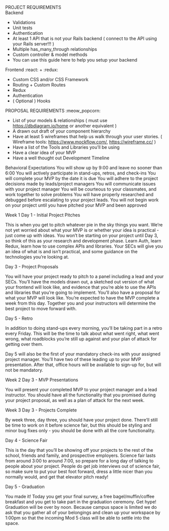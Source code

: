 PROJECT REQUIREMENTS  
Backend 

- Validations
- Unit tests
- Authentication
- At least 1 API that is not your Rails backend 
( connect to the API using your Rails server!!! )
- Multiple has_many_through relationships
- Custom controller & model methods
- You can use this guide here to help you setup your backend

Frontend  :react: + :redux:

- Custom CSS and/or CSS Framework
- Routing + Custom Routes
- Redux
- Authentication
- ( Optional ) Hooks

PROPOSAL REQUIREMENTS  :meow_popcorn:

- List of your models & relationships 
( must use https://dbdiagram.io/home or another equivalent )
- A drawn out draft of your component hierarchy
- Have at least 5 wireframes that help us walk through your user stories. 
( Wireframe tools: https://www.mockflow.com/, https://wireframe.cc/ )
- Have a list of the Tools and Libraries you’ll be using
- Have a clear idea of your MVP
- Have a well thought out Development Timeline

Behavioral Expectations
You will show up by 9:00 and leave no sooner than 6:00
You will actively participate in stand-ups, retros, and check-ins
You will complete your MVP by the date it is due
You will adhere to the project decisions made by leads/project managers
You will communicate issues with your project manager
You will be courteous to your classmates, and work together to solve problems
You will have properly researched and debugged before escalating to your project leads.
You will not begin work on your project until you have pitched your MVP and been approved

Week 1
Day 1 - Initial Project Pitches

This is when you get to pitch whatever pie in the sky things you want. We’re not yet worried about what your MVP is or whether your idea is practical - just come up with ideas. You won’t be starting on your project until Day 3, so think of this as your research and development phase. Learn Auth, learn Redux, learn how to use complex APIs and libraries. Your SECs will give you an idea of what is and isn’t practical, and some guidance on the technologies you’re looking at.

Day 3 - Project Proposals

You will have your project ready to pitch to a panel including a lead and your SECs. You’ll have the models drawn out, a sketched out version of what your frontend will look like, and evidence that you’re able to use the APIs and libraries that you’re going to implement. You’ll also have a proposal for what your MVP will look like. You’re expected to have the MVP complete a week from this day. Together you and your instructors will determine the best project to move forward with.

Day 5 - Retro

In addition to doing stand-ups every morning, you’ll be taking part in a retro every Friday. This will be the time to talk about what went right, what went wrong, what roadblocks you’re still up against and your plan of attack for getting over them.

Day 5 will also be the first of your mandatory check-ins with your assigned project manager. You’ll have two of these leading up to your MVP presentation. After that, office hours will be available to sign-up for, but will not be mandatory.

Week 2
Day 3 - MVP Presentations

You will present your completed MVP to your project manager and a lead instructor. You should have all the functionality that you promised during your project proposal, as well as a plan of attack for the next week.

Week 3
Day 3 - Projects Complete

By week three, day three, you should have your project done. There’ll still be time to work on it before science fair, but this should be styling and minor bug fixes only - you should be done with all the core functionality.

Day 4 - Science Fair

This is the day that you’ll be showing off your projects to the rest of the school, friends and family, and prospective employers. Science fair lasts from around 3:00 to around 7:00, so prepare for a long day of talking to people about your project. People do get job interviews out of science fair, so make sure to put your best foot forward, dress a little nicer than you normally would, and get that elevator pitch ready!

Day 5 - Graduation

You made it! Today you get your final survey, a free bagel/muffin/coffee breakfast and you get to take part in the graduation ceremony. Get hype! Graduation will be over by noon. Because campus space is limited we do ask that you gather all of your belongings and clean up your workspace by 1:00pm so that the incoming Mod 5 class will be able to settle into the space.